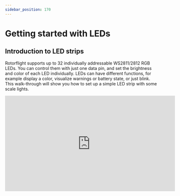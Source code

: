 ```yaml
---
sidebar_position: 170
---
```


# Getting started with LEDs

## Introduction to LED strips

Rotorflight supports up to 32 individually addressable WS2811/2812 RGB LEDs. You can control them with just one data pin, and set the brightness and color of each LED individually. LEDs can have different functions, for example display a color, visualize warnings or battery state, or just blink. This walk-through will show you how to set up a simple LED strip with some scale lights.

<iframe width="560" height="315" src="https://www.youtube.com/embed/GB6hGU9MKpI" title="YouTube video player" frameborder="0" allow="accelerometer; autoplay; clipboard-write; encrypted-media; gyroscope; picture-in-picture; web-share; fullscreen" allowfullscreen />

Each LED has 4 pins: 5V, ground, *data in* and *data out*. The FC should be connected to *data in* of the first LED. *Data out* of the first LED should be connected to *data in* of the second LED. And the *data out* of the second LED should again be connected to *data in* of the third LED. And so on.

There are ready made WS2812 strips with 30, 60 or 144 LEDs per meter. That's great for testing or maybe on the boom for some night flying, but there are also more conventional WS2811 5mm and 8mm LEDs available. Those are more suited for scale lighting.

There are quite a lot of tutorials/videos for Betaflight, and Rotorflight supports all the functions of Betaflight 4.3. In addition, Rotorflight supports *scale lights*, with which you can program anti-collision lights, strobe lights or landing lights. Here we'll focus on those scale lights.

## Create a LED\_STRIP resource

In order to use a LED strip, you'll need a LED\_STRIP resource to which you can connect your LEDs. A LED\_STRIP resource requires a timer and DMA should be enabled.

Some FCs might already have a LED\_STRIP resource and then you can just use that pin. But if you want to use another pin on your FC, or if your FC doesn't have a LED\_STRIP resource, you'll need to do some [resource remapping](#remapping-to-led_strip). For this walk-through I'm going to use the Radiomaster Nexus, so go to the CLI and [remap TX6 to LED\_STRIP](#radiomaster-nexus).

Now go to the *Configuration* tab and enable *LED\_STRIP* under *Features*. Press *Save and reboot*.

## Testing hardware

A piece of LED strip is ideal for testing. I'll be using one with 3 LEDs connected to Port B on the Nexus. Wiring is simple: just connect 5V, ground and LED\_STRIP (formerly known as TX6) to the strip.

![Wiring](./img/ledstrip-wiring.jpg)

## The *LED Strip* tab

Now go to the *LED Strip* tab. Note that this tab will only be visible if you have the *LED\_STRIP* feature enabled under *Configuration*.

We're going to define:

* a green navigation light that also functions as a strobe
* a red ACL light that slowly blinks
* a white landing light that can be operated from the TX.

Connect the Nexus to the Configurator using USB. 5V will now be available on port A, B and C. If you're using many LEDs, consider using an external 5V power supply.

### Define the 3 LEDs

* Click on *Wire Ordering Mode*. The 16x16 matrix will become greenish.
* Select a square in the matrix. A '0' should now be displayed in it.
* Select *Color* as *Function*
* Now select another square in the matrix. A '1' should now be displayed in it.
* Select *Color* again as *Function*
* Select yet another square in the matrix. A '2' should now be displayed in it.
* Select *Color* as *Function*
* Press *Save*

Your screen might now look like this, although the actual position of the three squares will likely be different:

![LED Profile Adjustments](./img/ledstrip-grid.png)

### Create the green navigation light

* Select the square with '0' in it
* In the color palette, left-click on green. The LED should now light up.
* If you find the LED too bright, adjust the overall LED brightness under *LED Strip Global Settings*
* Enable *Blink* and set one checkmark. The LED wil now shortly turn off (=black).
* In the color palette, right-click on white. Now the LED will shortly flash a white light.
* Press *Save*

### Create the red anti-collision light

* Select the square with '1' in it
* Select *Blink* and set some check marks next to each other
* Right-click the red color. The second LED should now flash red
* Press *Save*

### Create the white landing light

* Select the square with '2' in it
* Enable the *Fade to alt color* feature
* Left-click white. The LED should now light up
* Select *Status Alt* next to *Profile*, under *LED Strip Global Settings*. The LED should now dim.
* Set *Fade rate* to 10 to dim slowly
* Press *Save*
* You can use *Adjustments* to switch the LED profile from your transmitter. It might look something like:

![LED Profile Adjustments](./img/ledstrip-adjustments.png)

Here's another video showing the techniques used in this Quick Start on a Walkera 4F200LM, for which I used two 3mm and four 5mm LEDs.

<iframe width="560" height="315" src="https://www.youtube.com/embed/72LsrcEJEK0" title="YouTube video player" frameborder="0" allow="accelerometer; autoplay; clipboard-write; encrypted-media; gyroscope; picture-in-picture; web-share; fullscreen" allowfullscreen />

## Molex PicoBlade bus

Here's a simple bus system for connecting individual LEDs using 4-pin Molex PicoBlade connectors. It can be used for connecting individual WS2811/2812 LEDs as well as conventional LEDs.

![C189 PicoBlade Bus](./img/ledstrip-c189.jpg)

Conventional LEDs should come after the WS2811/2812 LEDs since they don't support *data in* and *data out*. Also, you can use 2-pin PicoBlade connectors for them.

### Building the PicoBlade bus

* Glue some 4-pin PicoBlade headers together
* Bend the pins for 5V and GND so they form two rails
* Carefully solder the 5V and GND rails
* Bend the *data out* pin of the first header to the *data in* pin of the second header and repeat
* Solder the *data out* pins to the next *data in* pins
* Connect wires for 5V, GND and *data in* to the bus
* Isolate the bottom of the bus with hot glue or epoxy
* Connect the bus to the FC

![Building a PicoBlade Bus](./img/ledstrip-picobus.jpg)

## Remapping to LED\_STRIP

### Radiomaster Nexus

On the Nexus Port B is the best choice for creating a LED\_STRIP resource. Port B provides RX6 and TX6 by default. To remap TX6 to LED\_STRIP, enter the following in the CLI:

```
resource SERIAL_TX 6 NONE
resource LED_STRIP 1 C07
timer C07 AF3    # TIM8, default is also AF3
dma pin C07 0    # default is NONE
save
```

Note that although we remapped TX6, RX6 is still there and functional.

Alternatively you can remap RX6 to LED\_STRIP:

```
resource SERIAL_RX 6 NONE
resource LED_STRIP 1 C06
timer C06 AF3    # TIM8, default is also AF3
dma pin C06 0    # default is NONE
save
```

### FlyDragon F722

The FlyDragon F722 has a built in LED 'strip' with just one LED. It has the [Warning overlay](../Configurator/LED-Strip.md#warning) enabled by default and is connected to the FC using pin B08. However, the *data out* pin of that LED isn't exposed, so you have to remap some other port to LED\_STRIP to make use of your own LEDs. There are several options: SCL, SDA, RPM-S and F.Port. SCL and SDA are located on the GPS port, which also provides 5V. Using SCL or SDA is preferred because they can have their own dedicated timer.

#### 1. Remap SCL to LED\_STRIP

To remap SCL to LED\_STRIP, enter the following in the CLI:

```
resource I2C_SCL 1 NONE
resource LED_STRIP 1 B06   # default is B08
timer B06 AF2              # TIM4
dma pin B06 0
save
```

#### 2. Remap SDA to LED\_STRIP

To remap SDA to LED\_STRIP, enter the following in the CLI:

```
resource I2C_SDA 1 NONE
resource LED_STRIP 1 B07   # default is B08
timer B07 AF2              # TIM4
dma pin B07 0
save
```

#### 3. Remap RPM-S to LED\_STRIP

RPM-S isn't connected to VBec and supplies 5V, which is all right for a couple of LEDs.

To remap RPM-S to LED\_STRIP on the FlyDragon V2 or V2.2, enter the following in the CLI:

```
resource LED_STRIP 1 A15   # default is B08
timer A15 AF1              # TIM1
dma pin A15 0
save
```

To remap RPM-S to LED\_STRIP on the FlyDragon V1, enter the following in the CLI:

```
resource LED_STRIP 1 A08   # default is B08
timer A08 AF1              # TIM1
dma pin A08 0
save
```

#### 4. Remap F.Port to LED\_STRIP

Be careful: F.Port uses VBec, which might be too high for your LEDs. Most LEDs require 5V.

```
resource LED_STRIP 1 A02   # default is B08
timer A02 AF1              # TIM2
dma pin A02 0
# Change motor 1 timer from TIM2 to TIM5
timer A00 AF2
save
```

### Flywing HELI405

You can remap SBUS to LED\_STRIP on the Flywing HELI405. To do this, enter the following in the CLI:

```
resource SERIAL_RX 2 NONE
resource LED_STRIP 1 A03
timer A03 AF2
dma pin A03 1
save
```
